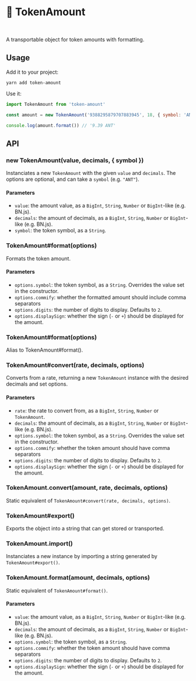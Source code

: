 # 💸 TokenAmount

[<img src="https://img.shields.io/npm/v/token-amount" alt="" />](https://www.npmjs.com/package/token-amount) [<img src="https://img.shields.io/bundlephobia/minzip/token-amount" alt="" />](https://bundlephobia.com/result?p=token-amount)

A transportable object for token amounts with formatting.

## Usage

Add it to your project:

```console
yarn add token-amount
```

Use it:

```js
import TokenAmount from 'token-amount'

const amount = new TokenAmount('9388295879707883945', 18, { symbol: 'ANT' })

console.log(amount.format()) // '9.39 ANT'
```

## API

### new TokenAmount(value, decimals, { symbol })

Instanciates a new `TokenAmount` with the given `value` and `decimals`. The options are optional, and can take a `symbol` (e.g. `"ANT"`).

#### Parameters

- `value`: the amount value, as a `BigInt`, `String`, `Number` or `BigInt`-like (e.g. BN.js).
- `decimals`: the amount of decimals, as a `BigInt`, `String`, `Number` or `BigInt`-like (e.g. BN.js).
- `symbol`: the token symbol, as a `String`.

### TokenAmount#format(options)

Formats the token amount.

#### Parameters

- `options.symbol`: the token symbol, as a `String`. Overrides the value set in the constructor.
- `options.commify`: whether the formatted amount should include comma separators
- `options.digits`: the number of digits to display. Defaults to `2`.
- `options.displaySign`: whether the sign (`-` or `+`) should be displayed for the amount.

### TokenAmount#format(options)

Alias to TokenAmount#format().

### TokenAmount#convert(rate, decimals, options)

Converts from a rate, returning a new `TokenAmount` instance with the desired decimals and set options.

#### Parameters

- `rate`: the rate to convert from, as a `BigInt`, `String`, `Number` or `TokenAmount`.
- `decimals`: the amount of decimals, as a `BigInt`, `String`, `Number` or `BigInt`-like (e.g. BN.js).
- `options.symbol`: the token symbol, as a `String`. Overrides the value set in the constructor.
- `options.commify`: whether the token amount should have comma separators
- `options.digits`: the number of digits to display. Defaults to `2`.
- `options.displaySign`: whether the sign (`-` or `+`) should be displayed for the amount.

### TokenAmount.convert(amount, rate, decimals, options)

Static equivalent of `TokenAmount#convert(rate, decimals, options)`.

### TokenAmount#export()

Exports the object into a string that can get stored or transported.

### TokenAmount.import()

Instanciates a new instance by importing a string generated by `TokenAmount#export()`.

### TokenAmount.format(amount, decimals, options)

Static equivalent of `TokenAmount#format()`.

#### Parameters

- `value`: the amount value, as a `BigInt`, `String`, `Number` or `BigInt`-like (e.g. BN.js).
- `decimals`: the amount of decimals, as a `BigInt`, `String`, `Number` or `BigInt`-like (e.g. BN.js).
- `options.symbol`: the token symbol, as a `String`.
- `options.commify`: whether the token amount should have comma separators
- `options.digits`: the number of digits to display. Defaults to `2`.
- `options.displaySign`: whether the sign (`-` or `+`) should be displayed for the amount.
